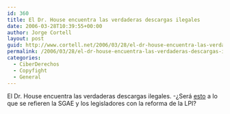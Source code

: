 ```yaml
---
id: 360
title: El Dr. House encuentra las verdaderas descargas ilegales
date: 2006-03-28T10:39:55+00:00
author: Jorge Cortell
layout: post
guid: http://www.cortell.net/2006/03/28/el-dr-house-encuentra-las-verdaderas-descargas-ilegales/
permalink: /2006/03/28/el-dr-house-encuentra-las-verdaderas-descargas-ilegales/
categories:
  - CiberDerechos
  - Copyfight
  - General
---
```

El Dr. House encuentra las verdaderas descargas ilegales. -¿Será [esto](http://youtube.com/watch?v=RPe3oTzALfE) a lo que se refieren la SGAE y los legisladores con la reforma de la LPI?